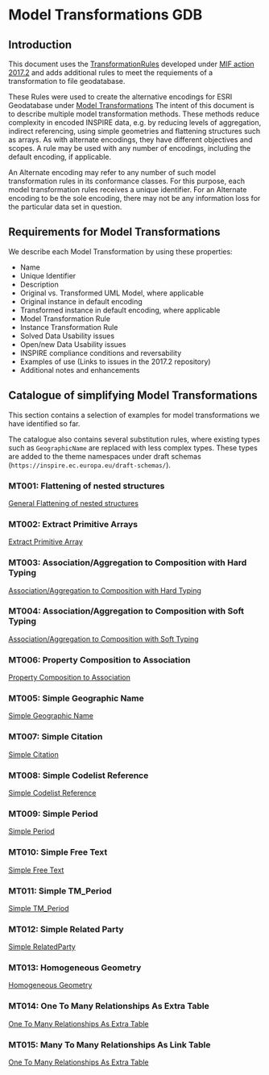 # Model Transformations GDB

## Introduction

This document uses the [TransformationRules](`https://github.com/INSPIRE-MIF/2017.2/blob/master/model-transformations/TransformationRules.md`) developed under [MIF action 2017.2](`https://github.com/INSPIRE-MIF/2017.2`) and adds additional rules to meet the requiements of a transformation to file geodatabase.  

These Rules were used to create the alternative encodings for ESRI Geodatabase under [Model Transformations](./TransformationRules.md) The intent of this document is to describe multiple model transformation methods. These methods reduce complexity in encoded INSPIRE data, e.g. by reducing levels of aggregation, indirect referencing, using simple geometries and flattening structures such as arrays. As with alternate encodings, they have different objectives and scopes. A rule may be used with any number of encodings, including the default encoding, if applicable.

An Alternate encoding may refer to any number of such model transformation rules in its conformance classes. For this purpose, each model transformation rules receives a unique identifier. For an Alternate encoding to be the sole encoding, there may not be any information loss for the particular data set in question.

## Requirements for Model Transformations

We describe each Model Transformation by using these properties:

- Name
- Unique Identifier
- Description
- Original vs. Transformed UML Model, where applicable
- Original instance in default encoding
- Transformed instance in default encoding, where applicable
- Model Transformation Rule
- Instance Transformation Rule
- Solved Data Usability issues
- Open/new Data Usability issues
- INSPIRE compliance conditions and reversability
- Examples of use (Links to issues in the 2017.2 repository)
- Additional notes and enhancements

## Catalogue of simplifying Model Transformations

This section contains a selection of examples for model transformations we have identified so far. 

The catalogue also contains several substitution rules, where existing types such as `GeographicName` are replaced with less complex types. These types are added to the theme namespaces under draft schemas  (`https://inspire.ec.europa.eu/draft-schemas/`).

### MT001: Flattening of nested structures

[General Flattening of nested structures](./GeneralFlattening.md)

### MT002: Extract Primitive Arrays

[Extract Primitive Array](./ExtractPrimitiveArray.md)

### MT003: Association/Aggregation to Composition with Hard Typing

[Association/Aggregation to Composition with Hard Typing](./AssociatedComponentsHardType.md)

### MT004: Association/Aggregation to Composition with Soft Typing

[Association/Aggregation to Composition with Soft Typing](./AssociatedComponentsSoftType.md)

### MT006: Property Composition to Association

[Property Composition to Association](./PropertyCompositionToAssociation.md)


### MT005: Simple Geographic Name

[Simple Geographic Name](./SimpleGeographicName.md)

### MT007: Simple Citation

[Simple Citation](./SimpleCitation.md)

### MT008: Simple Codelist Reference

[Simple Codelist Reference](./SimpleCodelistReference.md)

### MT009: Simple Period

[Simple Period](./SimplePeriod.md)

### MT010: Simple Free Text

[Simple Free Text](./SimplePT_FreeText.md)

### MT011: Simple TM_Period

[Simple TM_Period](./SimpleTM_Period.md)

### MT012: Simple Related Party

[Simple RelatedParty](./SimpleRelatedParty.md)

### MT013: Homogeneous Geometry

[Homogeneous Geometry](./HomogeneousGeometry.md)

### MT014: One To Many Relationships As Extra Table

[One To Many Relationships As Extra Table](./OneToManyRelationshipsAsExtraTable.md)


### MT015: Many To Many Relationships As Link Table

[One To Many Relationships As Extra Table](./ManyToManyRelationshipsAsLinkTable.md)
